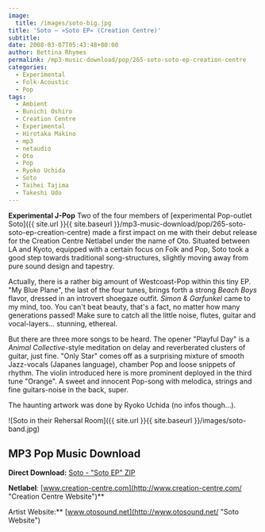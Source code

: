 ```yaml
---
image:
  title: /images/soto-big.jpg
title: 'Soto – »Soto EP« (Creation Centre)'
subtitle: 
date: 2008-03-07T05:43:48+00:00
author: Bettina Rhymes
permalink: /mp3-music-download/pop/265-soto-soto-ep-creation-centre
categories:
  - Experimental
  - Folk-Acoustic
  - Pop
tags:
  - Ambient
  - Bunichi Oshiro
  - Creation Centre
  - Experimental
  - Hirotaka Makino
  - mp3
  - netaudio
  - Oto
  - Pop
  - Ryoko Uchida
  - Soto
  - Taihei Tajima
  - Takeshi Udo
---
```

**Experimental J-Pop** Two of the four members of [experimental Pop-outlet Soto]({{ site.url }}{{ site.baseurl }}/mp3-music-download/pop/265-soto-soto-ep-creation-centre) made a first impact on me with their debut release for the Creation Centre Netlabel under the name of Oto. Situated between LA and Kyoto, equipped with a certain focus on Folk and Pop, Soto took a good step towards traditional song-structures, slightly moving away from pure sound design and tapestry.<!--more-->

Actually, there is a rather big amount of Westcoast-Pop within this tiny EP. "My Blue Plane", the last of the four tunes, brings forth a strong _Beach Boys_ flavor, dressed in an introvert shoegaze outfit. _Simon & Garfunkel_ came to my mind, too. You can't beat beauty, that's a fact, no matter how many generations passed! Make sure to catch all the little noise, flutes, guitar and vocal-layers... stunning, ethereal.

But there are three more songs to be heard. The opener "Playful Day" is a _Animal Collective_-style meditation on delay and reverberated clusters of guitar, just fine. "Only Star" comes off as a surprising mixture of smooth Jazz-vocals (Japanes language), chamber Pop and loose snippets of rhythm. The violin introduced here is more prominent deployed in the third tune "Orange". A sweet and innocent Pop-song with melodica, strings and fine guitars-noise in the back, super.

The haunting artwork was done by Ryoko Uchida (no infos though...).

![Soto in their Rehersal Room]({{ site.url }}{{ site.baseurl }}/images/soto-band.jpg)

## MP3 Pop Music Download

 **Direct Download:** [Soto - "Soto EP" ZIP](http://www.creation-centre.com/ctraj/Soto%20-%20Soto%20(CTR-AJ%202007%20-%20256kbps).zip)
  
 **Netlabel**: [www.creation-centre.com](http://www.creation-centre.com/ "Creation Centre Website")**
  
Artist Website:** [www.otosound.net](http://www.otosound.net/ "Soto Website")